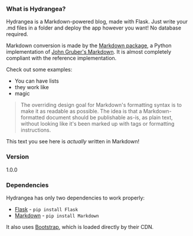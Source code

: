 ### What is Hydrangea?

Hydrangea is a Markdown-powered blog, made with Flask. Just write your .md files in a folder and deploy the app however you want! No database required.

Markdown conversion is made by the [Markdown package], a Python implementation of [John Gruber's Markdown]. It is almost completely compliant with the reference implementation.

Check out some examples:

  - You can have lists
  - they work like
  - magic

> The overriding design goal for Markdown's
> formatting syntax is to make it as readable
> as possible. The idea is that a
> Markdown-formatted document should be
> publishable as-is, as plain text, without
> looking like it's been marked up with tags
> or formatting instructions.

This text you see here is *actually* written in Markdown!

### Version
1.0.0

### Dependencies

Hydrangea has only two dependencies to work properly:

* [Flask] - ```pip install Flask```
* [Markdown] - ```pip install Markdown```

It also uses [Bootstrap], which is loaded directly by their CDN.

   [Markdown package]: <https://pypi.python.org/pypi/Markdown>
   [Markdown]: <https://pypi.python.org/pypi/Markdown>
   [Flask]: <https://pypi.python.org/pypi/Flask>
   [Bootstrap]: <http://getbootstrap.com/>
   [John Gruber's Markdown]: <http://daringfireball.net/projects/markdown/>

